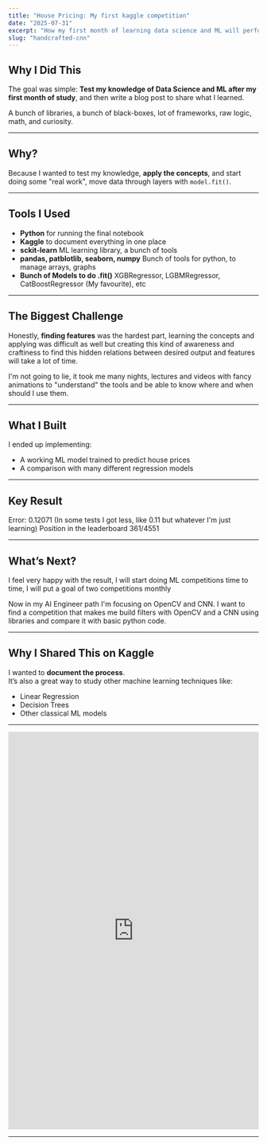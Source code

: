 ```yaml
---
title: "House Pricing: My first kaggle competition"
date: "2025-07-31"
excerpt: "How my first month of learning data science and ML will perform in a real problem"
slug: "handcrafted-cnn"
---
```


## Why I Did This

The goal was simple: **Test my knowledge of Data Science and ML after my first month of study**, and then write a blog post to share what I learned.

A bunch of libraries, a bunch of black-boxes, lot of frameworks, raw logic, math, and curiosity.

---

## Why?

Because I wanted to test my knowledge, **apply the concepts**, and start doing some "real work", move data through layers with `model.fit()`.

---

## Tools I Used

- **Python** for running the final notebook
- **Kaggle** to document everything in one place
- **sckit-learn** ML learning library, a bunch of tools
- **pandas, patblotlib, seaborn, numpy** Bunch of tools for python, to manage arrays, graphs
- **Bunch of Models to do .fit()** XGBRegressor, LGBMRegressor, CatBoostRegressor (My favourite), etc

---

## The Biggest Challenge

Honestly, **finding features** was the hardest part, learning the concepts and applying was difficult as well but creating this kind of awareness and craftiness to find this hidden relations between desired output and features will take a lot of time.

I'm not going to lie, it took me many nights, lectures and videos with fancy animations to "understand" the tools and be able to know where and when should I use them.

---

## What I Built

I ended up implementing:

- A working ML model trained to predict house prices
- A comparison with many different regression models

---

## Key Result

Error: 0.12071 (In some tests I got less, like 0.11 but whatever I'm just learning)
Position in the leaderboard 361/4551 

---

## What’s Next?

I feel very happy with the result, I will start doing ML competitions time to time, I will put a goal of two competitions monthly

Now in my AI Engineer path I'm focusing on OpenCV and CNN. I want to find a competition that makes me build filters with OpenCV and a CNN using libraries and compare it with basic python code. 

---

## Why I Shared This on Kaggle

I wanted to **document the process**.  
It’s also a great way to study other machine learning techniques like:

- Linear Regression  
- Decision Trees  
- Other classical ML models

---

<iframe src="https://www.kaggle.com/code/jpvargas/challenge-house-prices?kernelSessionId=253423644" height="800" style="margin: 0 auto; width: 100%; max-width: 950px;" frameborder="0" scrolling="auto" title="Handcrafted CNN: Learning Deep Learning Hard Way"></iframe>

---

